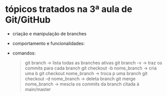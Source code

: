 # tópicos tratados na 3ª aula de Git/GitHub #

- criação e manipulação de branches
- comportamento e funcionalidades:

- comandos:
    > git branch -> lista todas as branches ativas
    > git branch -v -> traz os commits para cada branch
    > git checkout -b nome_branch -> cria uma b
    > git checkout nome_branch -> troca p uma branch
    > git checkout -d nome_branch -> deleta branch
    > git merge nome_branch -> mescla os commits da branch citada à main/master